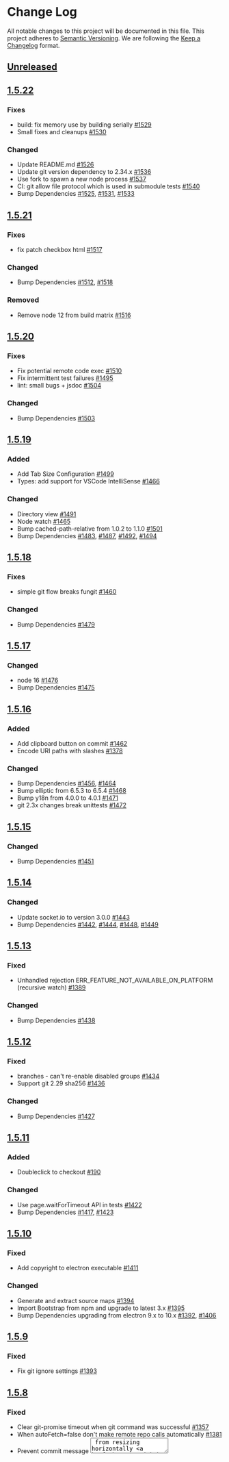 # Change Log
All notable changes to this project will be documented in this file.
This project adheres to [Semantic Versioning](https://semver.org/).
We are following the [Keep a Changelog](https://keepachangelog.com/) format.

## [Unreleased](https://github.com/ungtb10d/fungit/compare/v1.5.22...master)

## [1.5.22](https://github.com/ungtb10d/fungit/compare/v1.5.21...v1.5.22)

### Fixes
- build: fix memory use by building serially [#1529](https://github.com/ungtb10d/fungit/pull/1529)
- Small fixes and cleanups [#1530](https://github.com/ungtb10d/fungit/pull/1530)

### Changed
- Update README.md [#1526](https://github.com/ungtb10d/fungit/pull/1526)
- Update git version dependency to 2.34.x [#1536](https://github.com/ungtb10d/fungit/pull/1536)
- Use fork to spawn a new node process [#1537](https://github.com/ungtb10d/fungit/pull/1537)
- CI: git allow file protocol which is used in submodule tests [#1540](https://github.com/ungtb10d/fungit/pull/1540)
- Bump Dependencies [#1525](https://github.com/ungtb10d/fungit/pull/1525), [#1531](https://github.com/ungtb10d/fungit/pull/1531), [#1533](https://github.com/ungtb10d/fungit/pull/1533)

## [1.5.21](https://github.com/ungtb10d/fungit/compare/v1.5.20...v1.5.21)

### Fixes
- fix patch checkbox html [#1517](https://github.com/ungtb10d/fungit/pull/1517)

### Changed
- Bump Dependencies [#1512](https://github.com/ungtb10d/fungit/pull/1512), [#1518](https://github.com/ungtb10d/fungit/pull/1518)

### Removed
- Remove node 12 from build matrix [#1516](https://github.com/ungtb10d/fungit/pull/1516)

## [1.5.20](https://github.com/ungtb10d/fungit/compare/v1.5.19...v1.5.20)

### Fixes
- Fix potential remote code exec [#1510](https://github.com/ungtb10d/fungit/pull/1510)
- Fix intermittent test failures [#1495](https://github.com/ungtb10d/fungit/issues/1495)
- lint: small bugs + jsdoc [#1504](https://github.com/ungtb10d/fungit/pull/1504)

### Changed
- Bump Dependencies [#1503](https://github.com/ungtb10d/fungit/pull/1503)

## [1.5.19](https://github.com/ungtb10d/fungit/compare/v1.5.18...v1.5.19)

### Added
- Add Tab Size Configuration [#1499](https://github.com/ungtb10d/fungit/pull/1499)
- Types: add support for VSCode IntelliSense [#1466](https://github.com/ungtb10d/fungit/pull/1466)

### Changed
- Directory view [#1491](https://github.com/ungtb10d/fungit/pull/1491)
- Node watch [#1465](https://github.com/ungtb10d/fungit/pull/1465)
- Bump cached-path-relative from 1.0.2 to 1.1.0 [#1501](https://github.com/ungtb10d/fungit/pull/1501)
- Bump Dependencies [#1483](https://github.com/ungtb10d/fungit/pull/1483), [#1487](https://github.com/ungtb10d/fungit/pull/1487), [#1492](https://github.com/ungtb10d/fungit/pull/1492), [#1494](https://github.com/ungtb10d/fungit/pull/1494)

## [1.5.18](https://github.com/ungtb10d/fungit/compare/v1.5.17...v1.5.18)

### Fixes
- simple git flow breaks fungit [#1460](https://github.com/ungtb10d/fungit/issues/1460)

### Changed
- Bump Dependencies [#1479](https://github.com/ungtb10d/fungit/pull/1479)

## [1.5.17](https://github.com/ungtb10d/fungit/compare/v1.5.16...v1.5.17)

### Changed
- node 16 [#1476](https://github.com/ungtb10d/fungit/pull/1476)
- Bump Dependencies [#1475](https://github.com/ungtb10d/fungit/pull/1475)

## [1.5.16](https://github.com/ungtb10d/fungit/compare/v1.5.15...v1.5.16)

### Added
- Add clipboard button on commit [#1462](https://github.com/ungtb10d/fungit/pull/1462)
- Encode URI paths with slashes [#1378](https://github.com/ungtb10d/fungit/pull/1378)

### Changed
- Bump Dependencies [#1456](https://github.com/ungtb10d/fungit/pull/1456), [#1464](https://github.com/ungtb10d/fungit/pull/1464)
- Bump elliptic from 6.5.3 to 6.5.4 [#1468](https://github.com/ungtb10d/fungit/pull/1468)
- Bump y18n from 4.0.0 to 4.0.1 [#1471](https://github.com/ungtb10d/fungit/pull/1471)
- git 2.3x changes break unittests [#1472](https://github.com/ungtb10d/fungit/issues/1472)

## [1.5.15](https://github.com/ungtb10d/fungit/compare/v1.5.14...v1.5.15)

### Changed
- Bump Dependencies [#1451](https://github.com/ungtb10d/fungit/pull/1451)

## [1.5.14](https://github.com/ungtb10d/fungit/compare/v1.5.13...v1.5.14)

### Changed
- Update socket.io to version 3.0.0 [#1443](https://github.com/ungtb10d/fungit/pull/1443)
- Bump Dependencies [#1442](https://github.com/ungtb10d/fungit/pull/1442), [#1444](https://github.com/ungtb10d/fungit/pull/1444), [#1448](https://github.com/ungtb10d/fungit/pull/1448), [#1449](https://github.com/ungtb10d/fungit/pull/1449)

## [1.5.13](https://github.com/ungtb10d/fungit/compare/v1.5.12...v1.5.13)

### Fixed
- Unhandled rejection ERR_FEATURE_NOT_AVAILABLE_ON_PLATFORM (recursive watch) [#1389](https://github.com/ungtb10d/fungit/issues/1389)

### Changed
- Bump Dependencies [#1438](https://github.com/ungtb10d/fungit/pull/1438)

## [1.5.12](https://github.com/ungtb10d/fungit/compare/v1.5.11...v1.5.12)

### Fixed
- branches - can't re-enable disabled groups [#1434](https://github.com/ungtb10d/fungit/issues/1434)
- Support git 2.29 sha256 [#1436](https://github.com/ungtb10d/fungit/pull/1436)

### Changed
- Bump Dependencies [#1427](https://github.com/ungtb10d/fungit/pull/1427)

## [1.5.11](https://github.com/ungtb10d/fungit/compare/v1.5.10...v1.5.11)

### Added
- Doubleclick to checkout [#190](https://github.com/ungtb10d/fungit/issues/190)

### Changed
- Use page.waitForTimeout API in tests [#1422](https://github.com/ungtb10d/fungit/pull/1422)
- Bump Dependencies [#1417](https://github.com/ungtb10d/fungit/pull/1417), [#1423](https://github.com/ungtb10d/fungit/pull/1423)

## [1.5.10](https://github.com/ungtb10d/fungit/compare/v1.5.9...v1.5.10)

### Fixed
- Add copyright to electron executable [#1411](https://github.com/ungtb10d/fungit/issues/1411)

### Changed
- Generate and extract source maps [#1394](https://github.com/ungtb10d/fungit/pull/1394)
- Import Bootstrap from npm and upgrade to latest 3.x [#1395](https://github.com/ungtb10d/fungit/pull/1395)
- Bump Dependencies upgrading from electron 9.x to 10.x [#1392](https://github.com/ungtb10d/fungit/pull/1392), [#1406](https://github.com/ungtb10d/fungit/pull/1406)

## [1.5.9](https://github.com/ungtb10d/fungit/compare/v1.5.8...v1.5.9)

### Fixed
- Fix git ignore settings [#1393](https://github.com/ungtb10d/fungit/pull/1393)

## [1.5.8](https://github.com/ungtb10d/fungit/compare/v1.5.7...v1.5.8)

### Fixed
- Clear git-promise timeout when git command was successful [#1357](https://github.com/ungtb10d/fungit/pull/1357)
- When autoFetch=false don't make remote repo calls automatically [#1381](https://github.com/ungtb10d/fungit/pull/1381)
- Prevent commit message <textarea> from resizing horizontally [#1390](https://github.com/ungtb10d/fungit/pull/1390)
- Diff out is not properly escaping [#1387](https://github.com/ungtb10d/fungit/issues/1387)

### Changed
- Migrate clicktests from nightmare to puppeteer [#1336](https://github.com/ungtb10d/fungit/pull/1336)
- Prettify code with prettier [#1316](https://github.com/ungtb10d/fungit/pull/1316)
- Switch from JSHint to ESLint [#1360](https://github.com/ungtb10d/fungit/pull/1360)
- Bump Dependencies [#1355](https://github.com/ungtb10d/fungit/pull/1355), [#1385](https://github.com/ungtb10d/fungit/pull/1385)

### Removed
- Remove bluebird dependency [#1350](https://github.com/ungtb10d/fungit/pull/1350)
- Remove grunt [#895](https://github.com/ungtb10d/fungit/issues/895)

## [1.5.7](https://github.com/ungtb10d/fungit/compare/v1.5.6...v1.5.7)

### Fixed
- Init tooltips from the app start [#1343](https://github.com/ungtb10d/fungit/pull/1343)
- Fixing some accessibility issues [#1318](https://github.com/ungtb10d/fungit/pull/1318)
- Flatten total-lines-changed object [#1330](https://github.com/ungtb10d/fungit/pull/1330)
- Set electron window icon explicitly so it works during debug and on linux [#1347](https://github.com/ungtb10d/fungit/pull/1347)

### Changed
- Only display ref search button when there are hidden refs [#1311](https://github.com/ungtb10d/fungit/pull/1311), [#1325](https://github.com/ungtb10d/fungit/pull/1325)
- Cleanup CSS styles [#1339](https://github.com/ungtb10d/fungit/pull/1339), [#1328](https://github.com/ungtb10d/fungit/pull/1328), [#1331](https://github.com/ungtb10d/fungit/pull/1331), [#1332](https://github.com/ungtb10d/fungit/pull/1332), [#1322](https://github.com/ungtb10d/fungit/pull/1322)
- Style autocompletes like dropdowns [#1327](https://github.com/ungtb10d/fungit/pull/1327)
- Optimizes ref-search autocomplete initialization [#1326](https://github.com/ungtb10d/fungit/pull/1326)
- Reduce jQuery UI imports and use Bootstrap tooltips [#1340](https://github.com/ungtb10d/fungit/pull/1340)
- Image cleanup [#1345](https://github.com/ungtb10d/fungit/pull/1345)
- Bump Dependencies [#1309](https://github.com/ungtb10d/fungit/pull/1309)

### Removed
- Remove unused color dependency [#1341](https://github.com/ungtb10d/fungit/pull/1341)
- Remove image embed [#1346](https://github.com/ungtb10d/fungit/pull/1346)
- Remove unused tracker.js [#1344](https://github.com/ungtb10d/fungit/pull/1344)

## [1.5.6](https://github.com/ungtb10d/fungit/compare/v1.5.5...v1.5.6)

### Fixed
- Continue rebase fails with git 2.26 [#1301](https://github.com/ungtb10d/fungit/issues/1301)
- Dependency updates [#1304](https://github.com/ungtb10d/fungit/pull/1304), [#1300](https://github.com/ungtb10d/fungit/pull/1300), [#1297](https://github.com/ungtb10d/fungit/pull/1297), [#1295](https://github.com/ungtb10d/fungit/pull/1295)
- ignore nmclicktests and ci files in npm package [#1306](https://github.com/ungtb10d/fungit/pull/1306)

### Added
- GitHub Action CI [#1298](https://github.com/ungtb10d/fungit/pull/1298)
- GitHub Action dependency bump [#1296](https://github.com/ungtb10d/fungit/pull/1296)

## [1.5.5](https://github.com/ungtb10d/fungit/compare/v1.5.4...v1.5.5)

### Fixed
- Bump dependencies [#1283](https://github.com/ungtb10d/fungit/pull/1283)
- Running npm scripts on macOS [#1287](https://github.com/ungtb10d/fungit/pull/1287)
- Reduce CPU and Memory consumption in textdiff. Addresses part of [#1091](https://github.com/ungtb10d/fungit/issues/1091)
- Better focus handling when creating branches and tags [#1288](https://github.com/ungtb10d/fungit/pull/1288)
- Don't show error page when reloading the page [#1289](https://github.com/ungtb10d/fungit/issues/1289)
- Periodically update author date of commits again [#1286](https://github.com/ungtb10d/fungit/pull/1286)

## [1.5.4](https://github.com/ungtb10d/fungit/compare/v1.5.3...v1.5.4)

### Fixed
- forcedLaunchPath of null fails to work [#1281](https://github.com/ungtb10d/fungit/issues/1281)

### Changed
- Update diff2html to version 3 [#1273](https://github.com/ungtb10d/fungit/pull/1273)

### Removed
- Remove dependency on npm [#1269](https://github.com/ungtb10d/fungit/pull/1269)

## [1.5.3](https://github.com/ungtb10d/fungit/compare/v1.5.2...v1.5.3)

### Fixed
- Git log for merge / empty commits does not work correctly [#1270](https://github.com/ungtb10d/fungit/issues/1270)

## [1.5.2](https://github.com/ungtb10d/fungit/compare/v1.5.1...v1.5.2)

### Fixed
- Diff does not work for first commit [#1124](https://github.com/ungtb10d/fungit/issues/1124)
- `--no-launchBrowser` is ignored when fungit already running [#1259](https://github.com/ungtb10d/fungit/issues/1259)
- Bare repositories don't work with git 2.25 [#1265](https://github.com/ungtb10d/fungit/issues/1265)
- fungit crashes if current directory is deleted [#1266](https://github.com/ungtb10d/fungit/issues/1266)
- Make clicktests more reliable [#1263](https://github.com/ungtb10d/fungit/pull/1263)
- Rename + changes only show rename [#1175](https://github.com/ungtb10d/fungit/issues/1175)

### Removed
- Remove Node 8 from build matrix [#1256](https://github.com/ungtb10d/fungit/pull/1256)

## [1.5.1](https://github.com/ungtb10d/fungit/compare/v1.5.0...v1.5.1)

### Fixed
- Fix copy and paste in electron on macOS [#1251](https://github.com/ungtb10d/fungit/issues/1251)

## [1.5.0](https://github.com/ungtb10d/fungit/compare/v1.4.48...v1.5.0)

### Added
- Include file diff in merge commits [#1242](https://github.com/ungtb10d/fungit/pull/1242)
- Hide diff buttons on hover [#1225](https://github.com/ungtb10d/fungit/pull/1225)
- Publish electron build [#1241](https://github.com/ungtb10d/fungit/pull/1241)

### Fixed
- Updated Octicons [#1224](https://github.com/ungtb10d/fungit/pull/1224), [#1245](https://github.com/ungtb10d/fungit/pull/1245), [#1246](https://github.com/ungtb10d/fungit/pull/1246)
- Fix stash tooltips [#1227](https://github.com/ungtb10d/fungit/pull/1227)
- Improve git-init experience [#1228](https://github.com/ungtb10d/fungit/pull/1228)
- Fix inconsistent diff options [#1229](https://github.com/ungtb10d/fungit/issues/1229)
- Fix clearing .gitignore [#1236](https://github.com/ungtb10d/fungit/pull/1236)
- Fix electron package [#1240](https://github.com/ungtb10d/fungit/pull/1240), [#1248](https://github.com/ungtb10d/fungit/pull/1248)
- Minor fixes to remove warnings [#1235](https://github.com/ungtb10d/fungit/pull/1235), [#1237](https://github.com/ungtb10d/fungit/pull/1237), [#1238](https://github.com/ungtb10d/fungit/pull/1238), [#1239](https://github.com/ungtb10d/fungit/pull/1239)

## [1.4.48](https://github.com/ungtb10d/fungit/compare/v1.4.47...v1.4.48)

### Fixed
- fix the width value of the header logo [#1221](https://github.com/ungtb10d/fungit/pull/1221)

## [1.4.47](https://github.com/ungtb10d/fungit/compare/v1.4.46...v1.4.47)

### Fixed
- make diff2html line numbers and +/- prefixes unselectable [#1214](https://github.com/ungtb10d/fungit/issues/1214), [#1215](https://github.com/ungtb10d/fungit/pull/1215)

## [1.4.46](https://github.com/ungtb10d/fungit/compare/v1.4.45...v1.4.46)

### Fixed
- force git out put to be in English within fungit [#1208](https://github.com/ungtb10d/fungit/pull/1208)

## [1.4.45](https://github.com/ungtb10d/fungit/compare/v1.4.44...v1.4.45)

### Fixed
- Improve styling of .gitignore edit dialog [#1205](https://github.com/ungtb10d/fungit/pull/1205)

## [1.4.44](https://github.com/ungtb10d/fungit/compare/v1.4.43...v1.4.44)

### Added
- add config to disable numstat in staged diff to better performance [#1193](https://github.com/ungtb10d/fungit/issues/1193)

## [1.4.43](https://github.com/ungtb10d/fungit/compare/v1.4.42...v1.4.43)

### Fixed
- fix gitignore manual edit not being saved [#644](https://github.com/ungtb10d/fungit/issues/644)
- fix issue with detached git processes on some OS and timeout not being enforced.
- simplify `maxSearchIteration` enforcement for git.log()
- change `alwaysLoadActiveBranch` boolean config to `maxActiveBranchSearchIteration` numeric config
- bumped node engine requirement to [10.14 Dubnium](https://github.com/nodejs/node/blob/master/doc/changelogs/CHANGELOG_V10.md#10.14.2)

## [1.4.42](https://github.com/ungtb10d/fungit/compare/v1.4.41...v1.4.42)

### Fixed
- Add "Ignore white space" config [#1185](https://github.com/ungtb10d/fungit/pull/1185)

## [1.4.41](https://github.com/ungtb10d/fungit/compare/v1.4.40...v1.4.41)

### Removed
- Remove Google Analytics [#1182](https://github.com/ungtb10d/fungit/pull/1182)

## [1.4.40](https://github.com/ungtb10d/fungit/compare/v1.4.39...v1.4.40)

### Removed
- Remove Keen.io [#1180](https://github.com/ungtb10d/fungit/pull/1180)

## [1.4.39](https://github.com/ungtb10d/fungit/compare/v1.4.38...v1.4.39)

### Fixed
- Add git bin path config. [#1151](https://github.com/ungtb10d/fungit/issues/1151)

## [1.4.38](https://github.com/ungtb10d/fungit/compare/v1.4.37...v1.4.38)

### Fixed
- Fix: Highlight current branch in submodules

## [1.4.37](https://github.com/ungtb10d/fungit/compare/v1.4.36...v1.4.37)

### Fixed
- Sort modules by names

## [1.4.36](https://github.com/ungtb10d/fungit/compare/v1.4.35...v1.4.36)

### Fixed
- fix changing remotes in remotes dropdown [#1158](https://github.com/ungtb10d/fungit/pull/1158)

## [1.4.35](https://github.com/ungtb10d/fungit/compare/v1.4.34...v1.4.35)

### Fixed
- allow disabling of nprogress bar [#1143](https://github.com/ungtb10d/fungit/issues/1143)
- set `fungitVersionCheckOverride` as boolean in config [#1102](https://github.com/ungtb10d/fungit/issues/1102)

## [1.4.34](https://github.com/ungtb10d/fungit/compare/v1.4.33...v1.4.34)

### Fixed
- fix issues when remote tags doesn't show [#1139](https://github.com/ungtb10d/fungit/issues/1139)

## [1.4.33](https://github.com/ungtb10d/fungit/compare/v1.4.32...v1.4.33)

### Fixed
- Bump getmac version [#1130](https://github.com/ungtb10d/fungit/issues/1130)
- Add config to disable animation [#1136](https://github.com/ungtb10d/fungit/issues/1136)
- dependency bumps
- Remove node6. Add node8 and node9 explicitly.

## [1.4.32](https://github.com/ungtb10d/fungit/compare/v1.4.31...v1.4.32)

### Fixed
- Handle crashes with better logs
- Wrap localStorage to support environments without access to it

## [1.4.31](https://github.com/ungtb10d/fungit/compare/v1.4.30...v1.4.31)

### Fixed
- Add error logging for npm publish

## [1.4.30](https://github.com/ungtb10d/fungit/compare/v1.4.29...v1.4.30)

### Fixed
- Add `fungitBindIp` config to allow default binding in some cases [#1112](https://github.com/ungtb10d/fungit/issues/1112)

## [1.4.29](https://github.com/ungtb10d/fungit/compare/v1.4.28...v1.4.29)

### Fixed
- Add `--no-optional-locks` if git version is appropriate [#1105](https://github.com/ungtb10d/fungit/issues/1105)
- Ensure fungit server to bind to `127.0.0.1` [#988](https://github.com/ungtb10d/fungit/issues/988)
- Add node highlight on mouse hover on relationship path [#1093](https://github.com/ungtb10d/fungit/issues/1093)

## [1.4.28](https://github.com/ungtb10d/fungit/compare/v1.4.27...v1.4.28)

### Fixed
- adding raven locally for offline access. [#1107](https://github.com/ungtb10d/fungit/pull/1107)

## [1.4.27](https://github.com/ungtb10d/fungit/compare/v1.4.26...v1.4.27)

### Fixed
- logic change for the merge conflict resolution

## [1.4.26](https://github.com/ungtb10d/fungit/compare/v1.4.25...v1.4.26)

### Added
- add a way to preconfigure repo lists [#1106](https://github.com/ungtb10d/fungit/issues/1106)

## [1.4.25](https://github.com/ungtb10d/fungit/compare/v1.4.24...v1.4.25)

### Added
- add git pgp signing docs and code [#740](https://github.com/ungtb10d/fungit/issues/740)

## [1.4.24](https://github.com/ungtb10d/fungit/compare/v1.4.23...v1.4.24)

### Fixed
- change `/api/log` -> `/api/gitlog` as some ad blockers really hates This
- Fix excessive error messaging when disconnected from internet
- Fix Raven initialization error when disconnected from internet

## [1.4.23](https://github.com/ungtb10d/fungit/compare/v1.4.22...v1.4.23)

### Fixed
- add feature to do `--recurse-submodules` for git clone [#1080](https://www.gnupg.org/documentation/manpage.html
- increase debounce 250->500 wait and 1000->2000 sec so UI can pick up server changes more accurately

## [1.4.22](https://github.com/ungtb10d/fungit/compare/v1.4.21...v1.4.22)

### Fixed
- Fix missing jQuery and jQuery UI references [#1086](https://github.com/ungtb10d/fungit/issues/1086)

## [1.4.21](https://github.com/ungtb10d/fungit/compare/v1.4.20...v1.4.21)

### Fixed
- Treat remote fetch fail as an warning rather than error [#1081](https://github.com/ungtb10d/fungit/issues/1081)

## [1.4.20](https://github.com/ungtb10d/fungit/compare/v1.4.19...v1.4.20)

### Fixed
- deleted checked in 3rd party codes and manage by npm.
- remove dependencies on async lib

## [1.4.19](https://github.com/ungtb10d/fungit/compare/v1.4.18...v1.4.19)

### Fixed
- fix credential helper not fetching all the authentication data [#1078](https://github.com/ungtb10d/fungit/pull/1078)

## [1.4.18](https://github.com/ungtb10d/fungit/compare/v1.4.17...v1.4.18)

### Fixed
- fix inaccurate git state issue when new branch name conflict and `autoCheckoutOnBranchCreate` is enabled.
- Add content refresh on .gitignore file change
- fix reference filtering

## [1.4.17](https://github.com/ungtb10d/fungit/compare/v1.4.16...v1.4.17)

### Fixed
- fix textarea with in dialog when editing .gitignore [#1068](https://github.com/ungtb10d/fungit/pull/1068)

## [1.4.16](https://github.com/ungtb10d/fungit/compare/v1.4.15...v1.4.16)

### Fixed
- Move version number to below logo. [#1069](https://github.com/ungtb10d/fungit/pull/1069)

## [1.4.15](https://github.com/ungtb10d/fungit/compare/v1.4.14...v1.4.15)

### Fixed
- fix not setting `pathToNavigateTo` properly when `launchBrowser` is false and `launchCommand` is set [#1065](https://github.com/ungtb10d/fungit/issues/1065)

## [1.4.14](https://github.com/ungtb10d/fungit/compare/v1.4.13...v1.4.14)

### Fixed
- fix credential helper when fungit is used with rootpath [#1060](https://github.com/ungtb10d/fungit/issues/1060)

## [1.4.13](https://github.com/ungtb10d/fungit/compare/v1.4.12...v1.4.13)

### Fixed
- Change raven web client source to CDN rather than local copy [#972](https://github.com/ungtb10d/fungit/issues/972)
- dependency bump

## [1.4.12](https://github.com/ungtb10d/fungit/compare/v1.4.11...v1.4.12)

### Fixed
- Adding internet disconnected state handling [#1014](https://github.com/ungtb10d/fungit/issues/1014)
- Allow editing .gitignore via fungit [#976](https://github.com/ungtb10d/fungit/issues/1014)

## [1.4.11](https://github.com/ungtb10d/fungit/compare/v1.4.10...v1.4.11)

### Added
- add cancel button for empty commits and amends [#1029](https://github.com/ungtb10d/fungit/issues/1029)

### Fixed
- differentiate remote vs local tag. [#1016](https://github.com/ungtb10d/fungit/issues/1016)
- fix push not throwing giterror
- fix remote tag push not creating remote tag
- change ref refresh logic
- show error on incorrect credentials [#1042](https://github.com/ungtb10d/fungit/pull/1042)
- allow credential handling for remotes [#1039](https://github.com/ungtb10d/fungit/issues/1039)
- cleanup clicktest output [#1035](https://github.com/ungtb10d/fungit/pull/1035)

## [1.4.10](https://github.com/ungtb10d/fungit/compare/v1.4.9...v1.4.10)

### Added
- add commit & push option [#1038](https://github.com/ungtb10d/fungit/issues/1038)

### Fixed
- hide / disable push option if there is no remote [#1050](https://github.com/ungtb10d/fungit/issues/1050)

## [1.4.9](https://github.com/ungtb10d/fungit/compare/v1.4.8...v1.4.9)

### Fixed
- handle failed promises [#1017](https://github.com/ungtb10d/fungit/issues/1017)
- empty commit [#1028](https://github.com/ungtb10d/fungit/issues/1028)
- fix commit detail layout while hovering over commit node [#1025](https://github.com/ungtb10d/fungit/issues/1025)

## [1.4.8](https://github.com/ungtb10d/fungit/compare/v1.4.7...v1.4.8)

### Fixed
- fix remote branches display name and delete action [#1032](https://github.com/ungtb10d/fungit/issues/1032), [#1031](https://github.com/ungtb10d/fungit/issues/1031)

## [1.4.7](https://github.com/ungtb10d/fungit/compare/v1.4.6...v1.4.7)

### Added
- add remote branches to the branch list. [#966](https://github.com/ungtb10d/fungit/issues/966)

## [1.4.6](https://github.com/ungtb10d/fungit/compare/v1.4.5...v1.4.6)

### Fixed
- dependency bump to fix dependency's security problem.
- Add emphasis if remote branch delete for confirmation dialog. [#947](https://github.com/ungtb10d/fungit/issues/947)

## [1.4.5](https://github.com/ungtb10d/fungit/compare/v1.4.4...v1.4.5)

### Fixed
- fix a bug where no diff wasn't properly showing [#969](https://github.com/ungtb10d/fungit/issues/969)

## [1.4.4](https://github.com/ungtb10d/fungit/compare/v1.4.3...v1.4.4)

### Fixed
- fix a bug where fetch is disabled after page load
- make `forceLaunchPath` to supersede `launchBrowser` [#1006](https://github.com/ungtb10d/fungit/issues/1006)

## [1.4.3](https://github.com/ungtb10d/fungit/compare/v1.4.2...v1.4.3)

### Fixed
- changing to path navigation to `nprogress` bar. [#1001](https://github.com/ungtb10d/fungit/issues/1001)

## [1.4.2](https://github.com/ungtb10d/fungit/compare/v1.4.1...v1.4.2)

### Fixed
- fix navigation redirection on git clone and adding xkcd image
- dependency bump

## [1.4.1](https://github.com/ungtb10d/fungit/compare/v1.4.0...v1.4.1)

### Fixed
- fix the issue where browser opens before fungit start. [#994](https://github.com/ungtb10d/fungit/issues/994)
- including xkcd art back [#999](https://github.com/ungtb10d/fungit/issues/999)

## [1.4.0](https://github.com/ungtb10d/fungit/compare/v1.3.3...v1.4.0)

### Fixed
- Revert to MIT [#947](https://github.com/ungtb10d/fungit/issues/974)

## [1.3.3](https://github.com/ungtb10d/fungit/compare/v1.3.2...v1.3.3)

### Fixed
- fix `tagsToDisplay` clearing issue. [#973](https://github.com/ungtb10d/fungit/issues/973)

## [1.3.2](https://github.com/ungtb10d/fungit/compare/v1.3.1...v1.3.2)

### Added
- Adding in ref search box and limit num of ref display [#973](https://github.com/ungtb10d/fungit/issues/973)

## [1.3.1](https://github.com/ungtb10d/fungit/compare/v1.3.0...v1.3.1)

### Added
- Add link to plans & license in header [#947](https://github.com/ungtb10d/fungit/issues/974)

## [1.3.0](https://github.com/ungtb10d/fungit/compare/v1.2.3...v1.3.0)

### Fixed
- Switch to Faircode paywall instead of license popup [#947](https://github.com/ungtb10d/fungit/issues/974)

## [1.2.3](https://github.com/ungtb10d/fungit/compare/v1.2.2...v1.2.3)

### Fixed
- Bump license text to v0.2.1 (fixes typo). [Faircode License changelog](https://github.com/faircodeio/faircode-license/blob/master/CHANGELOG.md)

## [1.2.2](https://github.com/ungtb10d/fungit/compare/v1.2.1...v1.2.2)

### Fixed
-  Bump license text to v0.2 to fix two small inconsistencies: Clarify currency (USD) and remove "no additional rights" clause as it's problematic and superfluous. License changelog at https://github.com/faircodeio/faircode-license/blob/master/CHANGELOG.md [#947](https://github.com/ungtb10d/fungit/issues/974)

## [1.2.1](https://github.com/ungtb10d/fungit/compare/v1.2.0...v1.2.1)

### Fixed
- fix for not launching browser when executed at the git repo [#986](https://github.com/ungtb10d/fungit/issues/986)

## [1.2.0](https://github.com/ungtb10d/fungit/compare/v1.1.33...v1.2.0)

### Fixed
- Show license notification on first start (license changed in 1.1.32) [#947](https://github.com/ungtb10d/fungit/issues/974)
- fix potential memory leak with `express-session`[#977](https://github.com/ungtb10d/fungit/issues/977)
- Fix document title on windows [#983](https://github.com/ungtb10d/fungit/pull/983)
- parse local storage as json instead of regex [#981](https://github.com/ungtb10d/fungit/pull/981)
- resolve path keywords such as `~` at server side [#980](https://github.com/ungtb10d/fungit/issues/975)

## [1.1.33](https://github.com/ungtb10d/fungit/compare/v1.1.32...v1.1.33)

### Fixed
- Make Logo and favicon HiDpi [#589](https://github.com/ungtb10d/fungit/issues/589)
- Remove forever-monitor [#961](https://github.com/ungtb10d/fungit/issues/961)

## [1.1.32](https://github.com/ungtb10d/fungit/compare/v1.1.31...v1.1.32)

### Fixed
- Update license [#974](https://github.com/ungtb10d/fungit/issues/974)

## [1.1.31](https://github.com/ungtb10d/fungit/compare/v1.1.30...v1.1.31)

### Fixed
- Bump dependencies

## [1.1.30](https://github.com/ungtb10d/fungit/compare/v1.1.29...v1.1.30)

### Fixed
- move unit tests to es6
- Add squash feature [#129](https://github.com/ungtb10d/fungit/issues/129)

## [1.1.29](https://github.com/ungtb10d/fungit/compare/v1.1.28...v1.1.29)

### Fixed
- move `Gruntfile.js` to es6

## [1.1.28](https://github.com/ungtb10d/fungit/compare/v1.1.27...v1.1.28)

### Fixed
- Refactoring to remove static data-ta tags from tests
- `grunt nmclicktest` -> `grunt clicktest`
- Stabilize fungit open test of clicktest via using a tag that is guaranteed to be generated
- Add click test bailout on tes failure
- Add parallel click test `grunt clickParallel`
- Remove deps to fix config init bug for the `credentials-helper`. [#838](https://github.com/ungtb10d/fungit/issues/838)

## [1.1.27](https://github.com/ungtb10d/fungit/compare/v1.1.26...v1.1.27)

### Fixed
- Add alert when moving back in time. [#914](https://github.com/ungtb10d/fungit/issues/914)

## [1.1.26](https://github.com/ungtb10d/fungit/compare/v1.1.25...v1.1.26)

### Fixed
- fix invalid path input for autocomplete causing front end crash [#942](https://github.com/ungtb10d/fungit/issues/942)
- bump and checking in package-lock.json

## [1.1.25](https://github.com/ungtb10d/fungit/compare/v1.1.24...v1.1.25)

### Fixed
- Change stash pop operation to stash apply [#919](https://github.com/ungtb10d/fungit/issues/919)

## [1.1.24](https://github.com/ungtb10d/fungit/compare/v1.1.23...v1.1.24)

### Fixed
- fix some commands not properly reporting git error [#933](https://github.com/ungtb10d/fungit/issues/933)

## [1.1.23](https://github.com/ungtb10d/fungit/compare/v1.1.22...v1.1.23)

### Fixed
- finalize nightmare click test

## [1.1.22](https://github.com/ungtb10d/fungit/compare/v1.1.21...v1.1.22)

### Fixed
- Add a config setting to allow setting the default diff type. [#929](https://github.com/ungtb10d/fungit/issues/929)

## [1.1.21](https://github.com/ungtb10d/fungit/compare/v1.1.20...v1.1.21)

### Fixed
- Initial refactoring of click test using nightmare and mocha
- **Dropping support for node 4.x and 5.x!, 6.x and later is now supported.**

## [1.1.20](https://github.com/ungtb10d/fungit/compare/v1.1.19...v1.1.20)

### Fixed
- Hide credentials in remote urls at home repo list

## [1.1.19](https://github.com/ungtb10d/fungit/compare/v1.1.18...v1.1.19)

### Fixed
- Ask before deleting a stash

## [1.1.18](https://github.com/ungtb10d/fungit/compare/v1.1.17...v1.1.18)

### Fixed
- Fix checking out remote refs (again)

## [1.1.17](https://github.com/ungtb10d/fungit/compare/v1.1.16...v1.1.17)

### Fixed
- Fix checking out remote refs

## [1.1.16](https://github.com/ungtb10d/fungit/compare/v1.1.15...v1.1.16)

### Fixed
- clicktests logging correction and using wait for within tests.
- Refactor filewatch and using normalized test path
- throttle parallel test's parellelization limit
- dependency bump
- Fix context issue for `gitSetUserConfig` [#912](https://github.com/ungtb10d/fungit/issues/912)

## [1.1.15](https://github.com/ungtb10d/fungit/compare/v1.1.14...v1.1.15)

### Fixed
- Updating crash page with instructions and adblock detection

## [1.1.14](https://github.com/ungtb10d/fungit/compare/v1.1.13...v1.1.14)

### Fixed
- Disable strict mode for startup params and config [#890](https://github.com/ungtb10d/fungit/issues/890)

## [1.1.13](https://github.com/ungtb10d/fungit/compare/v1.1.12...v1.1.13)

### Fixed
- Fix startup args bug: [#896](https://github.com/ungtb10d/fungit/issues/896)

## [1.1.12](https://github.com/ungtb10d/fungit/compare/v1.1.11...v1.1.12)

### Fixed
- Retain commit messages when commit fails [#882](https://github.com/ungtb10d/fungit/pull/882)
- Fix rare edge case where remote node is gone during reset op.
- rescursively resolve all promises before caching them. [#878](https://github.com/ungtb10d/fungit/pull/878)

## [1.1.11](https://github.com/ungtb10d/fungit/compare/v1.1.10...v1.1.11)

### Fixed
- Fix cli arguments [#871](https://github.com/ungtb10d/fungit/pull/871)
- Stop if ~/.fungitrc contains syntax error
- Removed official support ini format of ~/.fungitrc, because internal API supports only JSON

## [1.1.10](https://github.com/ungtb10d/fungit/compare/v1.1.9...v1.1.10)

### Fixed
- Fix broken diff out in some cases when diff contains table. [#881](https://github.com/ungtb10d/fungit/pull/881)

## [1.1.9](https://github.com/ungtb10d/fungit/compare/v1.1.8...v1.1.9)

### Fixed
- Fix around ubuntu's inability to cache promises. [#877](https://github.com/ungtb10d/fungit/pull/878)

## [1.1.8](https://github.com/ungtb10d/fungit/compare/v1.1.7...v1.1.8)

### Fixed
- Realtime text diff via invalidate diff on directory change [#867](https://github.com/ungtb10d/fungit/pull/867)
- Promisify `./source/utils/cache.js` [#870](https://github.com/ungtb10d/fungit/pull/870)
- Fix load more text diff button. [#876](https://github.com/ungtb10d/fungit/pull/876)

## [1.1.7](https://github.com/ungtb10d/fungit/compare/v1.1.6...v1.1.7)

### Fixed
- Fix diff flickering issue and optimization [#865](https://github.com/ungtb10d/fungit/pull/865)
- Fix credential dialog issue [#864](https://github.com/ungtb10d/fungit/pull/864)
- Fix HEAD branch order when redraw [#858](https://github.com/ungtb10d/fungit/issues/858)

## [1.1.6](https://github.com/ungtb10d/fungit/compare/v1.1.5...v1.1.6)

### Fixed
- Fix path auto complete [#861](https://github.com/ungtb10d/fungit/issues/861)

## [1.1.5](https://github.com/ungtb10d/fungit/compare/v1.1.4...v1.1.5)

### Fixed
- Update "Toggle all" button after commit or changing selected files [#859](https://github.com/ungtb10d/fungit/issues/859)

## [1.1.4](https://github.com/ungtb10d/fungit/compare/v1.1.3...v1.1.4)

### Fixed
- [patch] Promise refactoring

## [1.1.3](https://github.com/ungtb10d/fungit/compare/v1.1.2...v1.1.3)

### Fixed
- [patch] Fix submodule navigation on windows [#577](https://github.com/ungtb10d/fungit/issues/577)

## [1.1.2](https://github.com/ungtb10d/fungit/compare/v1.1.1...v1.1.2)

### Fixed
- Fix a bug that prevented the new version dialog from being dismissed

## [1.1.1](https://github.com/ungtb10d/fungit/compare/v1.1.0...v1.1.1)

### Fixed
- [patch] Fixed small spelling error for ignore whitespace feature [#853](https://github.com/ungtb10d/fungit/pull/853)

## [1.1.0](https://github.com/ungtb10d/fungit/compare/v1.0.1...v1.1.0)

### Added
- Added option to ignore fungit version checks [#851](https://github.com/ungtb10d/fungit/issues/851)

## [1.0.1](https://github.com/ungtb10d/fungit/compare/v1.0.0...v1.0.1)

### Fixed
- [patch] Fixed gravatar avatar fetch if email have different cases applied. [#847](https://github.com/ungtb10d/fungit/issues/847)

## [1.0.0](https://github.com/ungtb10d/fungit/compare/v0.10.3...v1.0.0)

### Added
- Added search by git folder name in the search bar. [#793](https://github.com/ungtb10d/fungit/issues/793)
- New configuration option `logLevel` allows you to assign the level of logging you want to see in the servers output console.
- New configuration option `mergeTool` allows you to assign a custom external merge tool for conflict resolution [#783](https://github.com/ungtb10d/fungit/issues/783) [Doc](https://github.com/ungtb10d/fungit/blob/master/MERGETOOL.md)
- Whitespace ignore option for text diffs [#777](https://github.com/ungtb10d/fungit/issues/777)
- Fix for favorites linking in case rootPath is used @sebastianmay [#609](https://github.com/ungtb10d/fungit/issues/609) and image diffing
- Limit commit title to 72 characters, the rest is truncated and shown when inspecting the commit
- Updated file watch logic to closely follow git commands in another process [#283](https://github.com/ungtb10d/fungit/issues/283)
- Introduced Continuous delivery. [#823](https://github.com/ungtb10d/fungit/issues/823)

### Fixed
- File diff firing increasing number of events longer it survives.
- Fix missing fungit logo. [#812](https://github.com/ungtb10d/fungit/issues/812)
- Fix when stash output is empty [#818](https://github.com/ungtb10d/fungit/issues/818)
- Fix minor display error for wide git repo [#830](https://github.com/ungtb10d/fungit/pull/830)
- Persist commit messages during merge operation [#779](https://github.com/ungtb10d/fungit/issues/779)
- Refresh `staging.files` object for cleaner refresh such as refresh pached line list, diff and etc.
- Fixed an issue where patching on some key word file names such as "test".
- Fix missing commit message body if commit was committed with Visual Studio or Visual Studio Code [#826](https://github.com/ungtb10d/fungit/pull/826)
- Fix initial page load when loaded node does not fits in screen. [#832](https://github.com/ungtb10d/fungit/issues/832)

## [0.10.3](https://github.com/ungtb10d/fungit/compare/v0.10.2...v0.10.3)

### Added
- Show diffs for stashed changes [#444](https://github.com/ungtb10d/fungit/issues/444)
- Active node focused git log result [#420](https://github.com/ungtb10d/fungit/issues/420)

### Fixed
- Missing npm as a normal dependency [#766](https://github.com/ungtb10d/fungit/issues/766)

## [0.10.2](https://github.com/ungtb10d/fungit/compare/v0.10.1...v0.10.2)

### Fixed
- Handle SIGTERM and SIGINT [#763](https://github.com/ungtb10d/fungit/issues/763)

### Added
- Added bare repo support [#177](https://github.com/ungtb10d/fungit/issues/177) [#728](https://github.com/ungtb10d/fungit/issues/728)
- Added support for cherry-pick conflict[#701](https://github.com/ungtb10d/fungit/issues/701)
- Added wordwrap support for diffs [#721](https://github.com/ungtb10d/fungit/issues/721)
- Support for Node6 [#745](https://github.com/ungtb10d/fungit/pull/745/files)
- Added "autoCheckoutOnBranchCreate" option [#752](https://github.com/ungtb10d/fungit/pull/752/files)

### Fixed
- Fix maxConcurrentGitOperations not limiting git processes [#707](https://github.com/ungtb10d/fungit/issues/707)
- Fix ".lock" file conflicts in parallelized git operations [#515](https://github.com/ungtb10d/fungit/issues/515)
- Allow fungit to function under sub dir of a git dir [#734](https://github.com/ungtb10d/fungit/issues/734)
- Removed deprecated npmconf package [#746](https://github.com/ungtb10d/fungit/issues/746)
- More helpful warning messages [#749](https://github.com/ungtb10d/fungit/pull/749/files)
- Deleting already deleted remote tag [#748](https://github.com/ungtb10d/fungit/pull/748)
- Fix to handle revert merge commit [#757](https://github.com/ungtb10d/fungit/pull/757)

### Changed
- Cleaner rebase conflict message display [#708](https://github.com/ungtb10d/fungit/pull/708)
- ES6 [#672](https://github.com/ungtb10d/fungit/pull/672)
- Dropped support for Node 0.10 and 0.12 [#745](https://github.com/ungtb10d/fungit/pull/745/files)

## [0.10.1](https://github.com/ungtb10d/fungit/compare/v0.10.0...v0.10.1)

### Added
- Introduced change log! [#687](https://github.com/ungtb10d/fungit/issues/687)
- Improved server and client error logging [#695](https://github.com/ungtb10d/fungit/pull/695)

### Fixed
- Fix crashes due to submodule parsing [#690](https://github.com/ungtb10d/fungit/issues/690) [#689](https://github.com/ungtb10d/fungit/issues/689)
- Fix duplicate remote tag issues [#685](https://github.com/ungtb10d/fungit/issues/685)
- Fix scrolling issue in safari [#686](https://github.com/ungtb10d/fungit/issues/686)
- Fix git hooks failing on non-ascii files [#676](https://github.com/ungtb10d/fungit/issues/676)

### Removed
- Reverted on hover button effects [#688](https://github.com/ungtb10d/fungit/issues/688)

### Changed
- Upgrade keen.io client code [#679](https://github.com/ungtb10d/fungit/issues/679)
